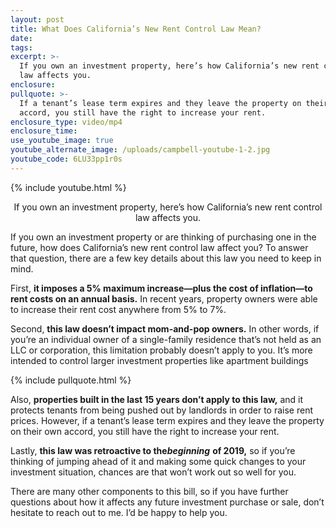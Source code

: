 ```yaml
---
layout: post
title: What Does California’s New Rent Control Law Mean?
date:
tags:
excerpt: >-
  If you own an investment property, here’s how California’s new rent control
  law affects you.
enclosure:
pullquote: >-
  If a tenant’s lease term expires and they leave the property on their own
  accord, you still have the right to increase your rent.
enclosure_type: video/mp4
enclosure_time:
use_youtube_image: true
youtube_alternate_image: /uploads/campbell-youtube-1-2.jpg
youtube_code: 6LU33pp1r0s
---
```


{% include youtube.html %}<center>If you own an investment property, here’s how California’s new rent control law affects you.</center>

If you own an investment property or are thinking of purchasing one in the future, how does California’s new rent control law affect you? To answer that question, there are a few key details about this law you need to keep in mind.&nbsp;

First, **it imposes a 5% maximum increase—plus the cost of inflation—to rent costs on an annual basis.** In recent years, property owners were able to increase their rent cost anywhere from 5% to 7%.

Second, **this law doesn’t impact mom-and-pop owners.** In other words, if you’re an individual owner of a single-family residence that’s not held as an LLC or corporation, this limitation probably doesn’t apply to you. It’s more intended to control larger investment properties like apartment buildings&nbsp;

{% include pullquote.html %}

Also, **properties built in the last 15 years don’t apply to this law,** and it protects tenants from being pushed out by landlords in order to raise rent prices. However, if a tenant’s lease term expires and they leave the property on their own accord, you still have the right to increase your rent.&nbsp;

Lastly, **this law was retroactive to the*****beginning*** **of 2019,** so if you’re thinking of jumping ahead of it and making some quick changes to your investment situation, chances are that won’t work out so well for you.&nbsp;

There are many other components to this bill, so if you have further questions about how it affects any future investment purchase or sale, don’t hesitate to reach out to me. I’d be happy to help you.&nbsp;